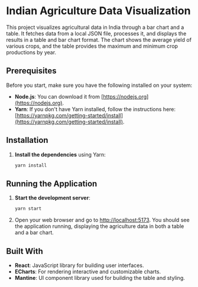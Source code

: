 # Indian Agriculture Data Visualization

This project visualizes agricultural data in India through a bar chart and a table. It fetches data from a local JSON file, processes it, and displays the results in a table and bar chart format. The chart shows the average yield of various crops, and the table provides the maximum and minimum crop productions by year.

## Prerequisites

Before you start, make sure you have the following installed on your system:

- **Node.js**:  You can download it from [https://nodejs.org](https://nodejs.org).
- **Yarn**:  If you don't have Yarn installed, follow the instructions here: [https://yarnpkg.com/getting-started/install](https://yarnpkg.com/getting-started/install).

## Installation

1. **Install the dependencies** using Yarn:

   ```bash
   yarn install
   ```

## Running the Application

1. **Start the development server**:

   ```bash
   yarn start
   ```

2. Open your web browser and go to [http://localhost:5173](http://localhost:5173). You should see the application running, displaying the agriculture data in both a table and a bar chart.

## Built With

- **React**: JavaScript library for building user interfaces.
- **ECharts**: For rendering interactive and customizable charts.
- **Mantine**: UI component library used for building the table and styling.